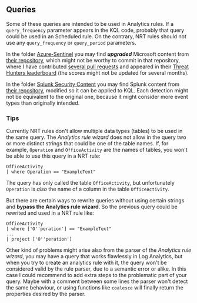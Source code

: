 ## Queries

Some of these queries are intended to be used in Analytics rules. If a ```query_frequency``` parameter appears in the KQL code, probably that query could be used in an Scheduled rule. On the contrary, NRT rules should not use any ```query_frequency``` or ```query_period``` parameters.

In the folder [Azure-Sentinel](https://github.com/ep3p/Sentinel_KQL/tree/main/Queries/Azure-Sentinel) you may find ***upgraded*** Microsoft content from [their repository](https://github.com/Azure/Azure-Sentinel/tree/master/Detections), which might not be worthy to commit in that repository, where I have contributed [several pull requests](https://github.com/Azure/Azure-Sentinel/pulls?q=is%3Apr+author%3Aep3p) and appeared in their [Threat Hunters leaderboard](https://github.com/Azure/Azure-Sentinel/blob/master/Tools/stats/stats.md) (the scores might not be updated for several months).

In the folder [Splunk Security Content](https://github.com/ep3p/Sentinel_KQL/tree/main/Queries/Splunk%20Security%20Content) you may find Splunk content from [their repository](https://github.com/splunk/security_content/tree/develop/detections), modified so it can be applied to KQL. Each detection might not be equivalent to the original one, because it might consider more event types than originally intended.

### Tips

Currently NRT rules don't allow multiple data types (tables) to be used in the same query. The *Analytics rule wizard* does not allow in the query two or more distinct strings that could be one of the table names. If, for example, ```Operation``` and ```OfficeActivity``` are the names of tables, you won't be able to use this query in a NRT rule:
```
OfficeActivity
| where Operation == "ExampleText"
```
The query has only called the table ```OfficeActivity```, but unfortunately ```Operation``` is *also* the name of a column in the table ```OfficeActivity```.

But there are certain ways to rewrite queries without using certain strings and **bypass the Analytics rule wizard**. So the previous query could be rewrited and used in a NRT rule like:
```
OfficeActivity
| where ['O''peration'] == "ExampleText"
...
| project ['O''peration']
```

Other kind of problems might arise also from the parser of the *Analytics rule wizard*, you may have a query that works flawlessly in Log Analytics, but when you try to create an analytics rule with it, the query won't be considered valid by the rule parser, due to a semantic error or alike. In this case I could recommend to add extra steps to the problematic part of your query. Maybe with a comment between some lines the parser won't detect the same behaviour, or using functions like ```coalesce``` will finally return the properties desired by the parser.
